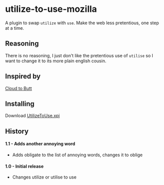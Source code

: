 # utilize-to-use-mozilla

A plugin to swap `utilize` with `use`. Make the web less pretentious, one step at a
time.

## Reasoning

There is no reasoning, I just don't like the pretentious use of `utilise` so I want
to change it to its more plain english cousin.

## Inspired by

[Cloud to Butt](https://github.com/DaveRandom/cloud-to-butt-mozilla)

## Installing

Download [UtilizeToUse.xpi](https://raw.github.com/mgriffin/utilize-to-use-mozilla/blob/master/UtilizeToUse.xpi?raw=true)

## History

#### 1.1 - Adds another annoying word

- Adds obligate to the list of annoying words, changes it to oblige

#### 1.0 - Initial release

- Changes utilize or utilise to use
